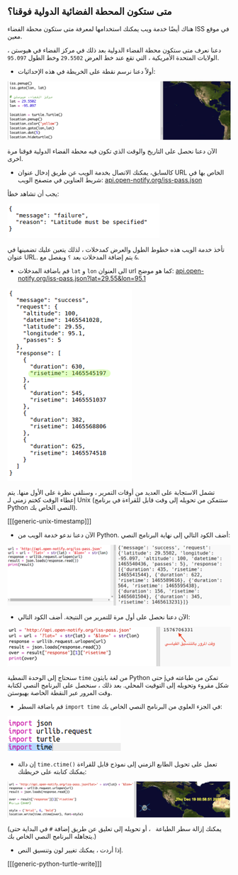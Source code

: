 ## متى ستكون المحطة الفضائية الدولية فوقنا؟

هناك أيضًا خدمة ويب يمكنك استخدامها لمعرفة متى ستكون محطة الفضاء ISS في موقع معين.

دعنا نعرف متى ستكون محطة الفضاء الدولية بعد ذلك في مركز الفضاء في هيوستن ، الولايات المتحدة الأمريكية ، التي تقع عند خط العرض `29.5502` وخط الطول `95.097`.

+ أولاً دعنا نرسم نقطة على الخريطة في هذه الإحداثيات:

![لقطة شاشة](images/iss-houston.png)

الآن دعنا نحصل على التاريخ والوقت الذي تكون فيه محطة الفضاء الدولية فوقنا مرة اخرى.

+ كالسابق، يمكنك الاتصال بخدمة الويب عن طريق إدخال عنوان URL الخاص بها في شريط العناوين في متصفح الويب: <a href="http://api.open-notify.org/iss-pass.json" target="_blank">api.open-notify.org/iss-pass.json</a>

يجب أن تشاهد خطأ:

![لقطة الشاشة](images/iss-pass-error.png)

تأخذ خدمة الويب هذه خطوط الطول والعرض كمدخلات ، لذلك يتعين عليك تضمينها في عنوان URL. يتم إضافة المدخلات بعد `؟` ويفصل مع `&`.

+ قم باضافة المدخلات `lat` و `lon` الى العنوان url كما هو موضح: <a href="http://api.open-notify.org/iss-pass.json?lat=29.55&lon=95.1" target="_blank">api.open-notify.org/iss-pass.json?lat=29.55&lon=95.1</a>

![لقطة الشاشة](images/iss-passtimes.png)

تشمل الاستجابة على العديد من أوقات التمرير ، وسنلقي نظرة على الأول منها. يتم إعطاء الوقت كختم زمني لـ Unix (ستتمكن من تحويله إلى وقت قابل للقراءة في برنامج Python النصي الخاص بك).

[[[generic-unix-timestamp]]]

+ الآن دعنا ندعو خدمة الويب من Python. أضف الكود التالي إلى نهاية البرنامج النصي:

![لقطة الشاشة](images/iss-passover.png)

+ الآن دعنا نحصل على أول مرة للتمرير من النتيجة. أضف الكود التالي:

![لقطة الشاشة](images/iss-print-pass.png)

سنحتاج إلى الوحدة النمطية `time` من لغة بايثون Python حتى jتمكن من طباعته في شكل مقروء وتحويله إلى التوقيت المحلي. بعد ذلك ، سنحصل على البرنامج النصي لكتابة وقت المرور عبر النقطة الخاصة بهيوستن.

+ قم باضافة السطر `import time` في الجزء العلوي من البرنامج النصي الخاص بك:

![لقطة الشاشة](images/iss-time.png)

+ إن دالة `time.ctime()` تعمل على تحويل الطابع الزمني إلى نموذج قابل للقراءة يمكنك كتابته على خريطتك:

![لقطة الشاشة](images/iss-pass-write.png)

(يمكنك إزالة سطر الطباعة ` `، أو تحويله إلى تعليق عن طريق إضافة `#` في البداية حتى يتجاهله البرنامج النصي الخاص بك.)

+ إذا أردت ، يمكنك تغيير لون وتنسيق النص. 

[[[generic-python-turtle-write]]]